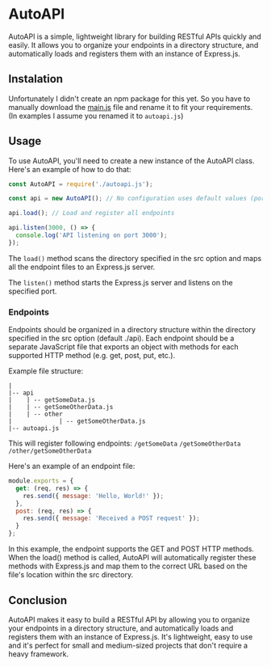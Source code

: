 # AutoAPI

AutoAPI is a simple, lightweight library for building RESTful APIs quickly and easily. It allows you to organize your endpoints in a directory structure, and automatically loads and registers them with an instance of Express.js.

## Instalation

Unfortunately I didn't create an npm package for this yet. So you have to manually download the [main.js](https://github.com/HonzaKubita/AutoAPI/blob/main/main.js) file and rename it to fit your requirements. (In examples I assume you renamed it to `autoapi.js`)

## Usage

To use AutoAPI, you'll need to create a new instance of the AutoAPI class. Here's an example of how to do that:

```js
const AutoAPI = require('./autoapi.js');

const api = new AutoAPI(); // No configuration uses default values (port: 3001, src: "./api")

api.load(); // Load and register all endpoints

api.listen(3000, () => {
  console.log('API listening on port 3000');
});

```

The `load()` method scans the directory specified in the src option and maps all the endpoint files to an Express.js server.

The `listen()` method starts the Express.js server and listens on the specified port.

### Endpoints
Endpoints should be organized in a directory structure within the directory specified in the src option (default ./api). Each endpoint should be a separate JavaScript file that exports an object with methods for each supported HTTP method (e.g. get, post, put, etc.).

Example file structure:

```
|
|-- api
|    | -- getSomeData.js
|    | -- getSomeOtherData.js
|    | -- other
|             | -- getSomeOtherData.js
|-- autoapi.js
```

This will register following endpoints:
`/getSomeData`
`/getSomeOtherData`
`/other/getSomeOtherData`

Here's an example of an endpoint file:

```js
module.exports = {
  get: (req, res) => {
    res.send({ message: 'Hello, World!' });
  },
  post: (req, res) => {
    res.send({ message: 'Received a POST request' });
  }
};
```

In this example, the endpoint supports the GET and POST HTTP methods. When the load() method is called, AutoAPI will automatically register these methods with Express.js and map them to the correct URL based on the file's location within the src directory.

## Conclusion
AutoAPI makes it easy to build a RESTful API by allowing you to organize your endpoints in a directory structure, and automatically loads and registers them with an instance of Express.js. It's lightweight, easy to use and it's perfect for small and medium-sized projects that don't require a heavy framework.
